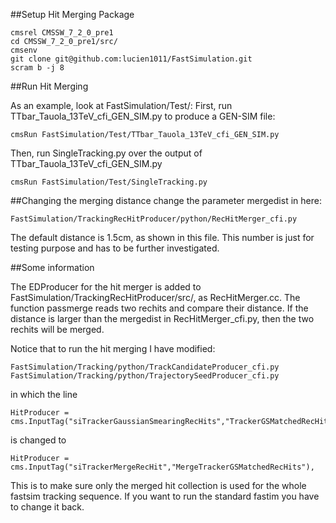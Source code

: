 ##Setup Hit Merging Package

```shell
cmsrel CMSSW_7_2_0_pre1
cd CMSSW_7_2_0_pre1/src/
cmsenv
git clone git@github.com:lucien1011/FastSimulation.git
scram b -j 8
```

##Run Hit Merging

As an example, look at FastSimulation/Test/:
First, run TTbar_Tauola_13TeV_cfi_GEN_SIM.py to produce a GEN-SIM file:

```shell
cmsRun FastSimulation/Test/TTbar_Tauola_13TeV_cfi_GEN_SIM.py
```

Then, run SingleTracking.py over the output of TTbar_Tauola_13TeV_cfi_GEN_SIM.py

```shell
cmsRun FastSimulation/Test/SingleTracking.py
```

##Changing the merging distance
change the parameter mergedist in here:
```shell
FastSimulation/TrackingRecHitProducer/python/RecHitMerger_cfi.py
```
The default distance is 1.5cm, as shown in this file. This number is just for testing purpose and has to be further investigated.

##Some information

The EDProducer for the hit merger is added to FastSimulation/TrackingRecHitProducer/src/, as RecHitMerger.cc. The function passmerge reads two rechits and compare their distance. If the distance is larger than the mergedist in RecHitMerger_cfi.py, then the two rechits will be merged.

Notice that to run the hit merging I have modified: 
```shell
FastSimulation/Tracking/python/TrackCandidateProducer_cfi.py
FastSimulation/Tracking/python/TrajectorySeedProducer_cfi.py
```

in which the line
```shell
HitProducer = cms.InputTag("siTrackerGaussianSmearingRecHits","TrackerGSMatchedRecHits"),
```
is changed to
```shell
HitProducer = cms.InputTag("siTrackerMergeRecHit","MergeTrackerGSMatchedRecHits"),
```
This is to make sure only the merged hit collection is used for the whole fastsim tracking sequence. If you want to run the standard fastim you have to change it back.
